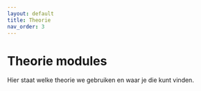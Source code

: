 ```yaml
---
layout: default
title: Theorie
nav_order: 3
---
```


# Theorie modules

Hier staat welke theorie we gebruiken en waar je die kunt vinden.
